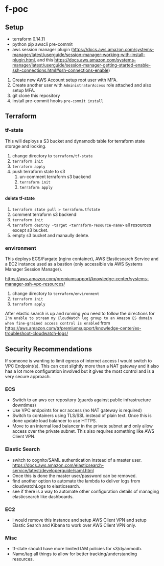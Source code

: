 # f-poc

## Setup

* terraform 0.14.11
* python pip awscli pre-commit
* aws session manager plugin (https://docs.aws.amazon.com/systems-manager/latest/userguide/session-manager-working-with-install-plugin.html, and this https://docs.aws.amazon.com/systems-manager/latest/userguide/session-manager-getting-started-enable-ssh-connections.html#ssh-connections-enable)

1. Create new AWS Account setup root user with MFA.
2. Create another user with `AdministratorAccess` role attached and also setup MFA.
3. git clone this repository
5. Install pre-commit hooks `pre-commit install`

## Terraform

### tf-state

This will deploys a S3 bucket and dynamodb table for terraform state storage and locking.

1. change directory to `terraform/tf-state`
2. `terraform init`
3. `terraform apply`
4. push terraform state to s3
   1. un-comment terraform s3 backend
   2. `terraform init`
   3. `terraform apply`

#### delete tf-state

1. `terraform state pull > terraform.tfstate`
2. comment terraform s3 backend
3. `terraform init`
4. `terraform destroy -target <terraform-resource-name>` all resources except s3 bucket.
5. empty s3 bucket and manaully delete.

### environment

This deploys ECS/Fargate (nginx container), AWS Elasticsearch Service and a EC2 instance used as a bastion (only accessible via AWS Systems Manager Session Manager).

https://aws.amazon.com/premiumsupport/knowledge-center/systems-manager-ssh-vpc-resources/

1. change directory to `terraform/environment`
2. `terraform init`
3. `terraform apply`

After elastic search is up and running you need to follow the directions for `I'm unable to stream my CloudWatch log group to an Amazon ES domain when fine-grained access control is enabled` from https://aws.amazon.com/tr/premiumsupport/knowledge-center/es-troubleshoot-cloudwatch-logs/

## Security Recommendations

If someone is wanting to limit egress of internet access I would switch to VPC Endpoint(s). This can cost slightly more than a NAT gateway and it also has a lot more configuration involved but it gives the most control and is a very secure approach.

### ECS

* Switch to an aws ecr repository (guards against public infrastructure downtimes)
* Use VPC endpoints for ecr access (no NAT gateway is required)
* Switch to containers using TLS/SSL instead of plain text. Once this is done update load balancer to use HTTPS.
* Move to an internal load balancer in the private subnet and only allow access over the private subnet. This also requires something like AWS Client VPN.

### Elastic Search

* switch to cognito/SAML authentication instead of a master user. https://docs.aws.amazon.com/elasticsearch-service/latest/developerguide/saml.html
* Once this is done the master user/password can be removed.
* find another option to automate the lambda to deliver logs from cloudwatchLogs to elasticsearch.
* see if there is a way to automate other configuration details of managing elasticsearch like dashboards.

### EC2

* I would remove this instance and setup AWS Client VPN and setup Elastic Search and Kibana to work over AWS Client VPN only.

### Misc

* tf-state should have more limited IAM policies for s3/dyanmodb.
* Name/tag all things to allow for better tracking/understanding resources.
